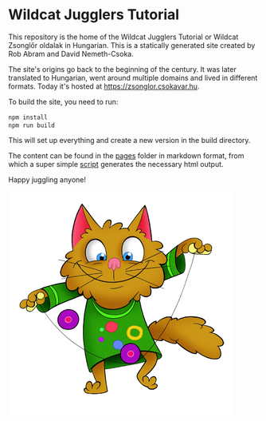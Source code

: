 # Wildcat Jugglers Tutorial

This repository is the home of the Wildcat Jugglers Tutorial 
or Wildcat Zsonglőr oldalak in Hungarian. This is a 
statically generated site created by Rob Abram and 
David Nemeth-Csoka. 

The site's origins go back to the beginning of the century. 
It was later translated to Hungarian, went around 
multiple domains and lived in different formats. Today it's 
hosted at https://zsonglor.csokavar.hu.

To build the site, you need to run:

``` 
npm install
npm run build
```

This will set up everything and create a new version in the 
build directory.

The content can be found in the [pages](pages) folder in 
markdown format, from which a super simple [script](src/index.ts) 
generates the necessary html output.

Happy juggling anyone!

![img](resources/images/diabolo-macska.png)
